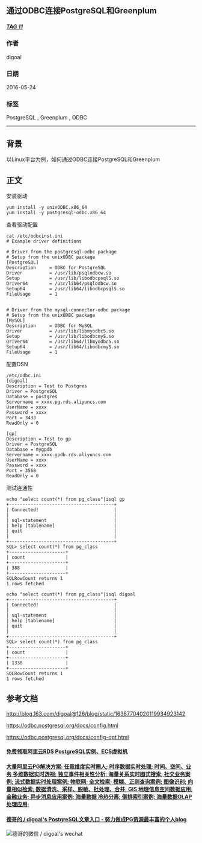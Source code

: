 ## 通过ODBC连接PostgreSQL和Greenplum  
##### [TAG 11](../class/11.md)
          
### 作者          
digoal            
                      
### 日期                    
2016-05-24          
                    
### 标签          
PostgreSQL , Greenplum , ODBC    
                  
----          
                  
## 背景   
以Linux平台为例，如何通过ODBC连接PostgreSQL和Greenplum  
  
## 正文  
安装驱动   
  
```  
yum install -y unixODBC.x86_64    
yum install -y postgresql-odbc.x86_64    
```  
  
查看驱动配置    
  
```  
cat /etc/odbcinst.ini   
# Example driver definitions  
  
# Driver from the postgresql-odbc package  
# Setup from the unixODBC package  
[PostgreSQL]  
Description     = ODBC for PostgreSQL  
Driver          = /usr/lib/psqlodbcw.so  
Setup           = /usr/lib/libodbcpsqlS.so  
Driver64        = /usr/lib64/psqlodbcw.so  
Setup64         = /usr/lib64/libodbcpsqlS.so  
FileUsage       = 1  
  
  
# Driver from the mysql-connector-odbc package  
# Setup from the unixODBC package  
[MySQL]  
Description     = ODBC for MySQL  
Driver          = /usr/lib/libmyodbc5.so  
Setup           = /usr/lib/libodbcmyS.so  
Driver64        = /usr/lib64/libmyodbc5.so  
Setup64         = /usr/lib64/libodbcmyS.so  
FileUsage       = 1  
```  
  
配置DSN    
  
```  
/etc/odbc.ini   
[digoal]  
Description = Test to Postgres  
Driver = PostgreSQL  
Database = postgres  
Servername = xxxx.pg.rds.aliyuncs.com  
UserName = xxxx  
Password = xxxx  
Port = 3433  
ReadOnly = 0  
  
[gp]  
Description = Test to gp  
Driver = PostgreSQL  
Database = mygpdb  
Servername = xxxx.gpdb.rds.aliyuncs.com  
UserName = xxxx  
Password = xxxx  
Port = 3568  
ReadOnly = 0  
```  
  
测试连通性    
  
```  
echo "select count(*) from pg_class"|isql gp  
+---------------------------------------+  
| Connected!                            |  
|                                       |  
| sql-statement                         |  
| help [tablename]                      |  
| quit                                  |  
|                                       |  
+---------------------------------------+  
SQL> select count(*) from pg_class  
+---------------------+  
| count               |  
+---------------------+  
| 388                 |  
+---------------------+  
SQLRowCount returns 1  
1 rows fetched  
  
echo "select count(*) from pg_class"|isql digoal  
+---------------------------------------+  
| Connected!                            |  
|                                       |  
| sql-statement                         |  
| help [tablename]                      |  
| quit                                  |  
|                                       |  
+---------------------------------------+  
SQL> select count(*) from pg_class  
+---------------------+  
| count               |  
+---------------------+  
| 1330                |  
+---------------------+  
SQLRowCount returns 1  
1 rows fetched  
```  
  
## 参考文档    
http://blog.163.com/digoal@126/blog/static/16387704020119934923142    
  
https://odbc.postgresql.org/docs/config.html    
  
https://odbc.postgresql.org/docs/config-opt.html    
   
      
  
  
  
  
  
  
  
  
  
  
  
  
  
  
  
  
  
  
  
  
  
  
  
  
  
  
  
  
  
  
  
  
  
  
  
  
  
#### [免费领取阿里云RDS PostgreSQL实例、ECS虚拟机](https://www.aliyun.com/database/postgresqlactivity "57258f76c37864c6e6d23383d05714ea")
  
  
#### [大量阿里云PG解决方案: 任意维度实时圈人; 时序数据实时处理; 时间、空间、业务 多维数据实时透视; 独立事件相关性分析; 海量关系实时图式搜索; 社交业务案例; 流式数据实时处理案例; 物联网; 全文检索; 模糊、正则查询案例; 图像识别; 向量相似检索; 数据清洗、采样、脱敏、批处理、合并; GIS 地理信息空间数据应用; 金融业务; 异步消息应用案例; 海量数据 冷热分离; 倒排索引案例; 海量数据OLAP处理应用;](https://yq.aliyun.com/topic/118 "40cff096e9ed7122c512b35d8561d9c8")
  
  
#### [德哥的 / digoal's PostgreSQL文章入口 - 努力做成PG资源最丰富的个人blog](https://github.com/digoal/blog/blob/master/README.md "22709685feb7cab07d30f30387f0a9ae")
  
  
![德哥的微信 / digoal's wechat](../pic/digoal_weixin.jpg "f7ad92eeba24523fd47a6e1a0e691b59")
  

